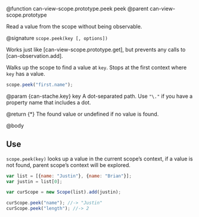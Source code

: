@function can-view-scope.prototype.peek peek
@parent can-view-scope.prototype

Read a value from the scope without being observable.

@signature `scope.peek(key [, options])`

Works just like [can-view-scope.prototype.get], but prevents any calls to [can-observation.add].


Walks up the scope to find a value at `key`.  Stops at the first context where `key` has
a value.

```js
scope.peek("first.name");
```

@param {can-stache.key} key A dot-separated path.  Use `"\."` if you have a
property name that includes a dot.

@return {*} The found value or undefined if no value is found.

@body

## Use

`scope.peek(key)` looks up a value in the current scope’s
context, if a value is not found, parent scope’s context
will be explored.

```js
var list = [{name: "Justin"}, {name: "Brian"}];
var justin = list[0];

var curScope = new Scope(list).add(justin);

curScope.peek("name"); //-> "Justin"
curScope.peek("length"); //-> 2
```
